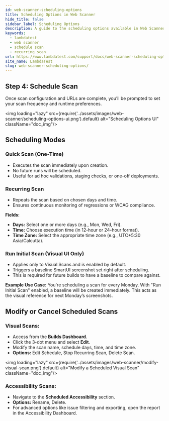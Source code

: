 ```yaml
---
id: web-scanner-scheduling-options
title: Scheduling Options in Web Scanner
hide_title: false
sidebar_label: Scheduling Options
description: A guide to the scheduling options available in Web Scanner, including one-time Quick Scans, recurring scans, and how to manage scheduled jobs.
keywords:
  - lambdatest
  - web scanner
  - schedule scan
  - recurring scan
url: https://www.lambdatest.com/support/docs/web-scanner-scheduling-options
site_name: LambdaTest
slug: web-scanner-scheduling-options/
---
```


<script type="application/ld+json"
      dangerouslySetInnerHTML={{ __html: JSON.stringify({
       "@context": "https://schema.org",
        "@type": "BreadcrumbList",
        "itemListElement": [{
          "@type": "ListItem",
          "position": 1,
          "name": "Home",
          "item": "https://www.lambdatest.com"
        },{
          "@type": "ListItem",
          "position": 2,
          "name": "Support",
          "item": "https://www.lambdatest.com/support/docs/"
        },{
          "@type": "ListItem",
          "position": 3,
          "name": "Getting Started with Web Scanner",
          "item": "https://www.lambdatest.com/support/docs/web-scanner-getting-started"
        },{
          "@type": "ListItem",
          "position": 4,
          "name": "Scheduling Options in Web Scanner",
          "item": "https://www.lambdatest.com/support/docs/web-scanner-scheduling-options"
        }]
      })
    }}
></script>

## Step 4: Schedule Scan

Once scan configuration and URLs are complete, you’ll be prompted to set your scan frequency and runtime preferences.

<img loading="lazy" src={require('../assets/images/web-scanner/scheduling-options-ui.png').default} alt="Scheduling Options UI" className="doc_img"/>

## Scheduling Modes

### Quick Scan (One-Time)

* Executes the scan immediately upon creation.
* No future runs will be scheduled.
* Useful for ad hoc validations, staging checks, or one-off deployments.

### Recurring Scan

* Repeats the scan based on chosen days and time.
* Ensures continuous monitoring of regressions or WCAG compliance.

**Fields:**
* **Days:** Select one or more days (e.g., Mon, Wed, Fri).
* **Time:** Choose execution time (in 12-hour or 24-hour format).
* **Time Zone:** Select the appropriate time zone (e.g., UTC+5:30 Asia/Calcutta).

### Run Initial Scan (Visual UI Only)

* Applies only to Visual Scans and is enabled by default.
* Triggers a baseline SmartUI screenshot set right after scheduling.
* This is required for future builds to have a baseline to compare against.

**Example Use Case:**
You're scheduling a scan for every Monday. With "Run Initial Scan" enabled, a baseline will be created immediately. This acts as the visual reference for next Monday’s screenshots.

## Modify or Cancel Scheduled Scans

### Visual Scans:

* Access from the **Builds Dashboard**.
* Click the 3-dot menu and select **Edit**.
* Modify the scan name, schedule days, time, and time zone.
* **Options:** Edit Schedule, Stop Recurring Scan, Delete Scan.

<img loading="lazy" src={require('../assets/images/web-scanner/modify-visual-scan.png').default} alt="Modify a Scheduled Visual Scan" className="doc_img"/>

### Accessibility Scans:

* Navigate to the **Scheduled Accessibility** section.
* **Options:** Rename, Delete.
* For advanced options like issue filtering and exporting, open the report in the Accessibility Dashboard.
